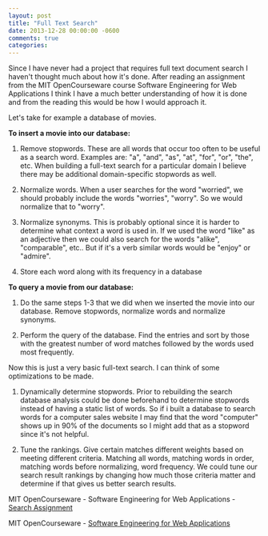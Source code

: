 ```yaml
---
layout: post
title: "Full Text Search"
date: 2013-12-28 00:00:00 -0600
comments: true
categories: 
---
```


Since I have never had a project that requires full text document search I haven't thought much about how it's done.  After reading an assignment from the MIT OpenCourseware course Software Engineering for Web Applications  I think I have a much better understanding of how it is done and from the reading this would be how I would approach it.

Let's take for example a database of movies.

**To insert a movie into our database:**

1.  Remove stopwords.  These are all words that occur too often to be useful as a search word.  Examples are: "a", "and", "as", "at", "for", "or", "the", etc.  When building a full-text search for a particular domain I believe there may be additional domain-specific stopwords as well.

2.  Normalize words.  When a user searches for the word "worried", we should probably include the words "worries", "worry".  So we would normalize that to "worry".

3.  Normalize synonyms.  This is probably optional since it is harder to determine what context a word is used in.  If we used the word "like" as an adjective then we could also search for the words "alike", "comparable", etc..  But if it's a verb similar words would be "enjoy" or "admire".

4. Store each word along with its frequency in a database

**To query a movie from our database:**

1.  Do the same steps 1-3 that we did when we inserted the movie into our database.  Remove stopwords, normalize words and normalize synonyms.

2. Perform the query of the database.  Find the entries and sort by those with the greatest number of word matches followed by the words used most frequently.

Now this is just a very basic full-text search.  I can think of some optimizations to be made.

1.  Dynamically determine stopwords.  Prior to rebuilding the search database analysis could be done beforehand to determine stopwords instead of having a static list of words.  So if i built a database to search words for a computer sales website I may find that the word "computer" shows up in 90% of the documents so I might add that as a stopword since it's not helpful.

2. Tune the rankings.  Give certain matches different weights based on meeting different criteria.  Matching all words, matching words in order, matching words before normalizing, word frequency.  We could tune our search result rankings by changing how much those criteria matter and determine if that gives us better search results.

MIT OpenCourseware - Software Engineering for Web Applications - [Search Assignment](http://philip.greenspun.com/seia/search)

MIT OpenCourseware - [Software Engineering for Web Applications](http://ocw.mit.edu/courses/electrical-engineering-and-computer-science/6-171-software-engineering-for-web-applications-fall-2003/index.htm)